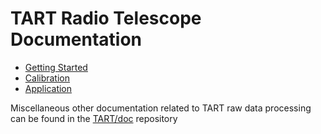 # TART Radio Telescope Documentation

* [Getting Started](getting_started/README.md)
* [Calibration](calibration/README.md)
* [Application](application/README.md)

Miscellaneous other documentation related to TART raw data processing can be found in the
[TART/doc](https://github.com/tmolteno/TART/tree/master/doc)
repository
